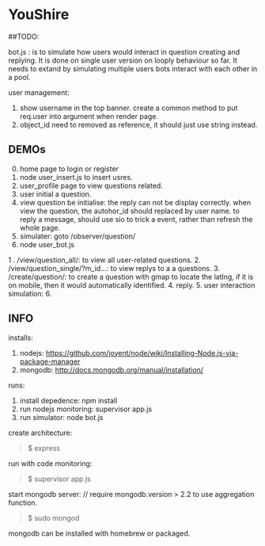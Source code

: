 YouShire
========

##TODO:

bot.js : is to simulate how users would interact in question creating and replying. It is done on single user version on looply behaviour so far. It needs to extand by simulating multiple users bots interact with each other in a pool. 

user management: 

1. show username in the top banner. create a common method to put req.user into argument when render page. 
2. object_id need to removed as reference, it should just use string instead. 


## DEMOs
0. home page to login or register
1. node user_insert.js to insert usres. 
1. user_profile page to view questions related. 
2. user initial a question.
3. view question be initialise: the reply can not be display correctly. when view the question, the autohor_id should replaced by user name. to reply a message, should use sio to trick a event, rather than refresh the whole page. 
4. simulater: goto /observer/question/
5. node user_bot.js


1
. /view/question_all/: to view all user-related questions. 
2. /view/question_single/?m_id…: to view replys to a a questions. 
3. /create/question/: to create a question with gmap to locate the latlng, if it is on mobile, then it would automatically identified. 
4. reply. 
5. user interaction simulation:
6. 



## INFO

installs:

1. nodejs: https://github.com/joyent/node/wiki/Installing-Node.js-via-package-manager
2. mongodb: http://docs.mongodb.org/manual/installation/

runs: 

1. install depedence: npm install
2. run nodejs monitoring: supervisor app.js
3. run simulator: node bot.js


create architecture:
>$ express

run with code monitoring:
>$ supervisor app.js

start mongodb server: // require mongodb.version > 2.2 to use aggregation function. 
>$ sudo mongod

mongodb can be installed with homebrew or packaged. 
